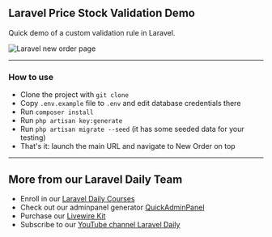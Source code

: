 ## Laravel Price Stock Validation Demo

Quick demo of a custom validation rule in Laravel.

![Laravel new order page](https://laraveldaily.com/uploads/2022/12/laravel-price-stock-demo.png)

-----

### How to use

- Clone the project with `git clone`
- Copy `.env.example` file to `.env` and edit database credentials there
- Run `composer install`
- Run `php artisan key:generate`
- Run `php artisan migrate --seed` (it has some seeded data for your testing)
- That's it: launch the main URL and navigate to New Order on top


---

## More from our Laravel Daily Team

- Enroll in our [Laravel Daily Courses](https://laraveldaily.com/courses)
- Check out our adminpanel generator [QuickAdminPanel](https://quickadminpanel.com)
- Purchase our [Livewire Kit](https://livewirekit.com)
- Subscribe to our [YouTube channel Laravel Daily](https://www.youtube.com/channel/UCTuplgOBi6tJIlesIboymGA)
